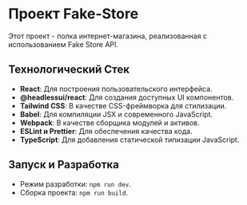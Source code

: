 # Проект Fake-Store

Этот проект - полка интернет-магазина, реализованная с использованием Fake Store API.

## Технологический Стек

- **React**: Для построения пользовательского интерфейса.
- **@headlessui/react**: Для создания доступных UI компонентов.
- **Tailwind CSS**: В качестве CSS-фреймворка для стилизации.
- **Babel**: Для компиляции JSX и современного JavaScript.
- **Webpack**: В качестве сборщика модулей и активов.
- **ESLint и Prettier**: Для обеспечения качества кода.
- **TypeScript**: Для добавления статической типизации JavaScript.

## Запуск и Разработка

- Режим разработки: `npm run dev`.
- Сборка проекта: `npm run build`.
